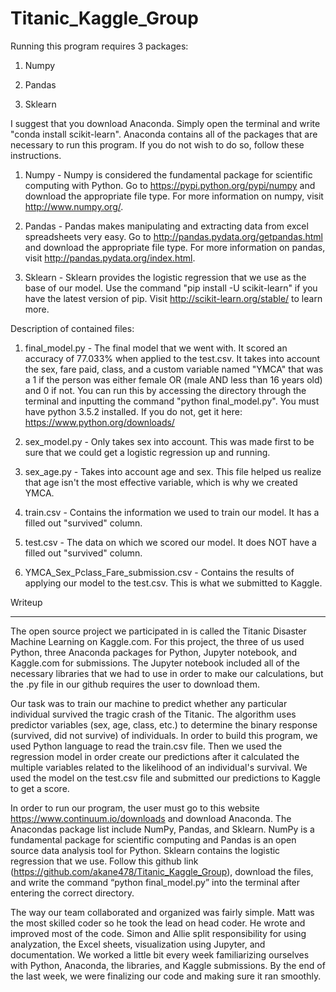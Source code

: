 # Titanic_Kaggle_Group

Running this program requires 3 packages:

  1) Numpy
  
  2) Pandas
  
  3) Sklearn

I suggest that you download Anaconda. Simply open the terminal and write "conda install scikit-learn". Anaconda contains all of the packages that are necessary to run this program.  If you do not wish to do so, follow these instructions.

1) Numpy - Numpy is considered the fundamental package for scientific computing with Python.  Go to https://pypi.python.org/pypi/numpy and download the appropriate file type.  For more information on numpy, visit http://www.numpy.org/.

2) Pandas - Pandas makes manipulating and extracting data from excel spreadsheets very easy.  Go to http://pandas.pydata.org/getpandas.html and download the appropriate file type.  For more information on pandas, visit http://pandas.pydata.org/index.html.

3) Sklearn - Sklearn provides the logistic regression that we use as the base of our model.  Use the command "pip install -U scikit-learn" if you have the latest version of pip.  Visit http://scikit-learn.org/stable/ to learn more.

Description of contained files:

1) final_model.py - The final model that we went with.  It scored an accuracy of 77.033% when applied to the test.csv.  It takes into account the sex, fare paid, class, and a custom variable named "YMCA" that was a 1 if the person was either female OR (male AND less than 16 years old) and 0 if not.  You can run this by accessing the directory through the terminal and inputting the command "python final_model.py".  You must have python 3.5.2 installed.  If you do not, get it here: https://www.python.org/downloads/ 

2) sex_model.py - Only takes sex into account.  This was made first to be sure that we could get a logistic regression up and running.

3) sex_age.py - Takes into account age and sex.  This file helped us realize that age isn't the most effective variable, which is why we created YMCA.

4) train.csv - Contains the information we used to train our model.  It has a filled out "survived" column.

5) test.csv - The data on which we scored our model.  It does NOT have a filled out "survived" column.

6) YMCA_Sex_Pclass_Fare_submission.csv - Contains the results of applying our model to the test.csv.  This is what we submitted to Kaggle.


Writeup
_____________________________________________________

The open source project we participated in is called the Titanic Disaster Machine Learning on Kaggle.com. For this project, the three of us used Python, three Anaconda packages for Python, Jupyter notebook, and Kaggle.com for submissions. The Jupyter notebook included all of the necessary libraries that we had to use in order to make our calculations, but the .py file in our github requires the user to download them.

Our task was to train our machine to predict whether any particular individual survived the tragic crash of the Titanic. The algorithm uses predictor variables (sex, age, class, etc.) to determine the binary response (survived, did not survive) of individuals. 
In order to build this program, we used Python language to read the train.csv file. Then we used the regression model in order create our predictions after it calculated the multiple variables related to the likelihood of an individual's survival. We used the model on the test.csv file and submitted our predictions to Kaggle to get a score.

In order to run our program, the user must go to this website https://www.continuum.io/downloads and download Anaconda. The Anacondas package list include NumPy, Pandas, and Sklearn. NumPy is a fundamental package for scientific computing and Pandas is an open source data analysis tool for Python.  Sklearn contains the logistic regression that we use. Follow this github link (https://github.com/akane478/Titanic_Kaggle_Group), download the files, and write the command “python final_model.py” into the terminal after entering the correct directory. 

The way our team collaborated and organized was fairly simple. Matt was the most skilled coder so he took the lead on head coder. He wrote and improved most of the code. Simon and Allie split responsibility for using analyzation, the Excel sheets, visualization using Jupyter, and documentation. We worked a little bit every week familiarizing ourselves with Python, Anaconda, the libraries, and Kaggle submissions. By the end of the last week, we were finalizing our code and making sure it ran smoothly. 
